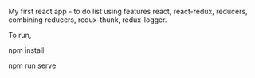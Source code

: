 My first react app - to do list using features react, react-redux, reducers, combining reducers, redux-thunk, redux-logger.

To run,

npm install

npm run serve
